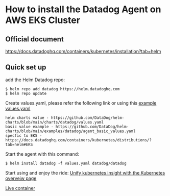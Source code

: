 # How to install the Datadog Agent on AWS EKS Cluster

Official document
--------
https://docs.datadoghq.com/containers/kubernetes/installation?tab=helm


Quick set up
--------
add the Helm Datadog repo:
```
$ helm repo add datadog https://helm.datadoghq.com
$ helm repo update
```
Create values.yaml, please refer the following link or using this [example values.yaml](https://github.com/wwongpai/Observability/blob/main/agent/eks/value.yaml)
```
helm charts value - https://github.com/DataDog/helm-charts/blob/main/charts/datadog/values.yaml
basic value example - https://github.com/DataDog/helm-charts/blob/main/examples/datadog/agent_basic_values.yaml
specfic to EKS - https://docs.datadoghq.com/containers/kubernetes/distributions/?tab=helm#EKS
```

Start the agent with this command:
```
$ helm install datadog -f values.yaml datadog/datadog
```

Start using and enjoy the ride: 
[Unify kubernetes insight with the Kubernetes overveiw page](https://www.datadoghq.com/blog/unify-kubernetes-insights-with-the-kubernetes-overview-page)

[Live container](https://docs.datadoghq.com/infrastructure/livecontainers)




